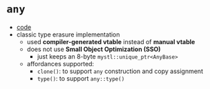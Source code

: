 
# `any`

- [code](../src/any.hpp)
- classic type erasure implementation
    - used __compiler-generated vtable__ instead of __manual vtable__
    - does not use __Small Object Optimization (SSO)__
        - just keeps an 8-byte `mystl::unique_ptr<AnyBase>`
    - affordances supported:
        - `clone()`: to support `any` construction and copy assignment
        - `type()`: to support `any::type()`